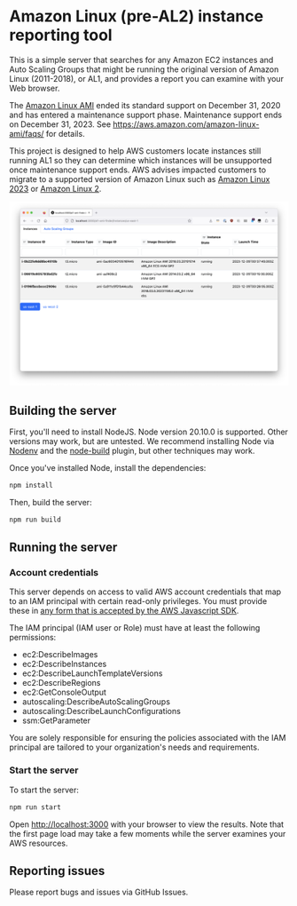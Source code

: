 # Amazon Linux (pre-AL2) instance reporting tool

This is a simple server that searches for any Amazon EC2 instances
and Auto Scaling Groups that might be running the original version of
Amazon Linux (2011-2018), or AL1, and provides a report you can examine
with your Web browser.

The [Amazon Linux AMI](https://aws.amazon.com/amazon-linux-ami/) ended its
standard support on December 31, 2020 and has entered a maintenance support
phase. Maintenance support ends on December 31,
2023. See https://aws.amazon.com/amazon-linux-ami/faqs/ for details.

This project is designed to help AWS customers locate instances still running
AL1 so they can determine which instances will be unsupported once maintenance
support ends. AWS advises impacted customers to migrate to a supported version
of Amazon Linux such as [Amazon Linux
2023](https://aws.amazon.com/linux/amazon-linux-2023/) or [Amazon Linux
2](https://aws.amazon.com/amazon-linux-2/).

![Amazon Linux instance finder screenshot](/images/screenshot.png)

## Building the server

First, you'll need to install NodeJS. Node version 20.10.0 is supported. Other
versions may work, but are untested. We recommend installing Node via
[Nodenv](https://github.com/nodenv/nodenv) and the
[node-build](https://github.com/nodenv/node-build) plugin, but other techniques
may work.

Once you've installed Node, install the dependencies:

```sh
npm install
```

Then, build the server:

```sh
npm run build
```

## Running the server

### Account credentials

This server depends on access to valid AWS account credentials that map to an
IAM principal with certain read-only privileges. You must provide these in [any
form that is accepted by the AWS Javascript
SDK](https://docs.aws.amazon.com/sdk-for-javascript/v3/developer-guide/setting-credentials-node.html#credchain).

The IAM principal (IAM user or Role) must have at least the following permissions:

* ec2:DescribeImages
* ec2:DescribeInstances
* ec2:DescribeLaunchTemplateVersions
* ec2:DescribeRegions
* ec2:GetConsoleOutput
* autoscaling:DescribeAutoScalingGroups
* autoscaling:DescribeLaunchConfigurations
* ssm:GetParameter

You are solely responsible for ensuring the policies associated with the IAM
principal are tailored to your organization's needs and requirements.

### Start the server

To start the server:

```sh
npm run start
```

Open [http://localhost:3000](http://localhost:3000) with your browser to view
the results. Note that the first page load may take a few moments while the
server examines your AWS resources.

## Reporting issues

Please report bugs and issues via GitHub Issues.
